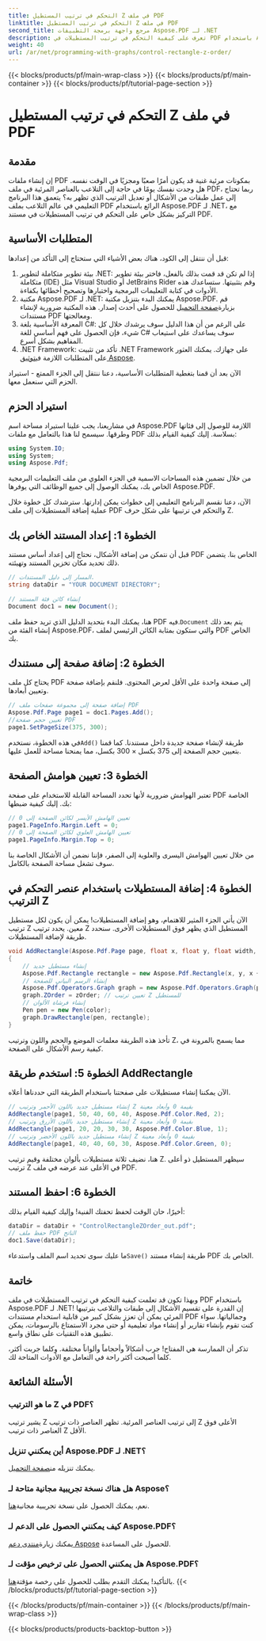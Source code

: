 ```yaml
---
title: التحكم في ترتيب المستطيل Z في ملف PDF
linktitle: التحكم في ترتيب المستطيل Z في ملف PDF
second_title: مرجع واجهة برمجة التطبيقات Aspose.PDF لـ .NET
description: تعرف على كيفية التحكم في ترتيب المستطيلات في PDF باستخدام Aspose.PDF لـ .NET في هذا البرنامج التعليمي المفصل خطوة بخطوة. مثالي للمطورين الذين يتطلعون إلى تحسين مستندات PDF.
weight: 40
url: /ar/net/programming-with-graphs/control-rectangle-z-order/
---
```


{{< blocks/products/pf/main-wrap-class >}}
{{< blocks/products/pf/main-container >}}
{{< blocks/products/pf/tutorial-page-section >}}

# التحكم في ترتيب المستطيل Z في ملف PDF

## مقدمة

إن إنشاء ملفات PDF بمكونات مرئية غنية قد يكون أمرًا صعبًا ومجزيًا في الوقت نفسه. هل وجدت نفسك يومًا في حاجة إلى التلاعب بالعناصر المرئية في ملف PDF، ربما تحتاج إلى عمل طبقات من الأشكال أو تعديل الترتيب الذي تظهر به؟ يتعمق هذا البرنامج التعليمي في عالم التلاعب بملف PDF الرائع باستخدام Aspose.PDF لـ .NET، مع التركيز بشكل خاص على التحكم في ترتيب المستطيلات في مستند PDF. 

## المتطلبات الأساسية 

قبل أن ننتقل إلى الكود، هناك بعض الأشياء التي ستحتاج إلى التأكد من إعدادها:

1. بيئة تطوير متكاملة لتطوير .NET: إذا لم تكن قد قمت بذلك بالفعل، فاختر بيئة تطوير متكاملة (IDE) مثل Visual Studio أو JetBrains Rider وقم بتثبيتها. ستساعدك هذه الأدوات في كتابة التعليمات البرمجية واختبارها وتصحيح أخطائها بكفاءة.
2.  مكتبة Aspose.PDF لـ .NET: يمكنك البدء بتنزيل مكتبة Aspose.PDF. قم بزيارة[صفحة التحميل](https://releases.aspose.com/pdf/net/) للحصول على أحدث إصدار. هذه المكتبة ضرورية لإنشاء مستندات PDF ومعالجتها.
3. المعرفة الأساسية بلغة C#: على الرغم من أن هذا الدليل سوف يرشدك خلال كل شيء، فإن الحصول على فهم أساسي للغة C# سوف يساعدك على استيعاب المفاهيم بشكل أسرع.
4.  .NET Framework: تأكد من تثبيت .NET Framework على جهازك. يمكنك العثور على المتطلبات اللازمة في[توثيق Aspose](https://reference.aspose.com/pdf/net/).

الآن بعد أن قمنا بتغطية المتطلبات الأساسية، دعنا ننتقل إلى الجزء الممتع - استيراد الحزم التي سنعمل معها.

## استيراد الحزم

في مشاريعنا، يجب علينا استيراد مساحة اسم Aspose.PDF اللازمة للوصول إلى فئاتها وطرقها. سيسمح لنا هذا بالتعامل مع ملفات PDF بسلاسة. إليك كيفية القيام بذلك:

```csharp
using System.IO;
using System;
using Aspose.Pdf;
```

من خلال تضمين هذه المساحات الاسمية في الجزء العلوي من ملف التعليمات البرمجية الخاص بك، يمكنك الوصول إلى جميع الوظائف التي يوفرها Aspose.PDF.

الآن، دعنا نقسم البرنامج التعليمي إلى خطوات يمكن إدارتها. سترشدك كل خطوة خلال عملية إضافة المستطيلات إلى ملف PDF والتحكم في ترتيبها على شكل حرف Z.

## الخطوة 1: إعداد المستند الخاص بك

قبل أن نتمكن من إضافة الأشكال، نحتاج إلى إعداد أساس مستند PDF الخاص بنا. يتضمن ذلك تحديد مكان تخزين المستند وتهيئته.

```csharp
// المسار إلى دليل المستندات.
string dataDir = "YOUR DOCUMENT DIRECTORY";

// إنشاء كائن فئة المستند
Document doc1 = new Document();
```
 هنا، يمكنك البدء بتحديد الدليل الذي تريد حفظ ملف PDF فيه.`Document` يتم بعد ذلك إنشاء الفئة من Aspose.PDF، والتي ستكون بمثابة الكائن الرئيسي لملف PDF الخاص بك.

## الخطوة 2: إضافة صفحة إلى مستندك

يحتاج كل ملف PDF إلى صفحة واحدة على الأقل لعرض المحتوى. فلنقم بإضافة صفحة وتعيين أبعادها.

```csharp
// إضافة صفحة إلى مجموعة صفحات ملف PDF
Aspose.Pdf.Page page1 = doc1.Pages.Add();
//تعيين حجم صفحة PDF
page1.SetPageSize(375, 300);
```
 في هذه الخطوة، نستخدم`Add()` طريقة لإنشاء صفحة جديدة داخل مستندنا. كما قمنا بتعيين حجم الصفحة إلى 375 بكسل × 300 بكسل، مما يمنحنا مساحة للعمل عليها.

## الخطوة 3: تعيين هوامش الصفحة 

تعتبر الهوامش ضرورية لأنها تحدد المساحة القابلة للاستخدام على صفحة PDF الخاصة بك. إليك كيفية ضبطها:

```csharp
// تعيين الهامش الأيسر لكائن الصفحة إلى 0
page1.PageInfo.Margin.Left = 0;
// تعيين الهامش العلوي لكائن الصفحة إلى 0
page1.PageInfo.Margin.Top = 0;
```
من خلال تعيين الهوامش اليسرى والعلوية إلى الصفر، فإننا نضمن أن الأشكال الخاصة بنا سوف تشغل مساحة الصفحة بالكامل.

## الخطوة 4: إضافة المستطيلات باستخدام عنصر التحكم في الترتيب Z

الآن يأتي الجزء المثير للاهتمام، وهو إضافة المستطيلات! يمكن أن يكون لكل مستطيل ترتيب Z معين. يحدد ترتيب Z المستطيل الذي يظهر فوق المستطيلات الأخرى. سنحدد طريقة لإضافة المستطيلات.

```csharp
void AddRectangle(Aspose.Pdf.Page page, float x, float y, float width, float height, Aspose.Pdf.Color color, int zOrder)
{
    // إنشاء مستطيل جديد
    Aspose.Pdf.Rectangle rectangle = new Aspose.Pdf.Rectangle(x, y, x + width, y + height);
    // إنشاء الرسم البياني للصفحة
    Aspose.Pdf.Operators.Graph graph = new Aspose.Pdf.Operators.Graph(page);
    graph.ZOrder = zOrder; // تعيين ترتيب Z للمستطيل
    // إنشاء فرشاة الألوان
    Pen pen = new Pen(color);
    graph.DrawRectangle(pen, rectangle);
}
```
تأخذ هذه الطريقة معلمات الموضع والحجم واللون وترتيب Z، مما يسمح بالمرونة في كيفية رسم الأشكال على الصفحة.

## الخطوة 5: استخدم طريقة AddRectangle

الآن يمكننا إنشاء مستطيلات على صفحتنا باستخدام الطريقة التي حددناها أعلاه.

```csharp
// إنشاء مستطيل جديد باللون الأحمر وترتيب Z بقيمة 0 وأبعاد معينة
AddRectangle(page1, 50, 40, 60, 40, Aspose.Pdf.Color.Red, 2);
// إنشاء مستطيل جديد باللون الأزرق وترتيب Z بقيمة 0 وأبعاد معينة
AddRectangle(page1, 20, 20, 30, 30, Aspose.Pdf.Color.Blue, 1);
// إنشاء مستطيل جديد باللون الأخضر وترتيب Z بقيمة 0 وأبعاد معينة
AddRectangle(page1, 40, 40, 60, 30, Aspose.Pdf.Color.Green, 0);
```
هنا، نضيف ثلاثة مستطيلات بألوان مختلفة وقيم ترتيب Z. سيظهر المستطيل ذو أعلى ترتيب Z في الأعلى عند عرضه في ملف PDF.

## الخطوة 6: احفظ المستند 

أخيرًا، حان الوقت لحفظ تحفتك الفنية! وإليك كيفية القيام بذلك:

```csharp
dataDir = dataDir + "ControlRectangleZOrder_out.pdf";
// حفظ ملف PDF الناتج
doc1.Save(dataDir);
```
 ما عليك سوى تحديد اسم الملف واستدعاء`Save()` طريقة إنشاء مستند PDF الخاص بك.

## خاتمة 

وبهذا تكون قد تعلمت كيفية التحكم في ترتيب المستطيلات في ملف PDF باستخدام Aspose.PDF لـ .NET! إن القدرة على تقسيم الأشكال إلى طبقات والتلاعب بترتيبها المرئي يمكن أن تعزز بشكل كبير من قابلية استخدام مستندات PDF وجمالياتها. سواء كنت تقوم بإنشاء تقارير أو إنشاء مواد تعليمية أو حتى مجرد الاستمتاع بالرسومات، يمكن تطبيق هذه التقنيات على نطاق واسع.

تذكر أن الممارسة هي المفتاح! جرب أشكالاً وأحجاماً وألواناً مختلفة. وكلما جربت أكثر، كلما أصبحت أكثر راحة في التعامل مع الأدوات المتاحة لك.

## الأسئلة الشائعة

### ما هو الترتيب Z في PDF؟
يشير ترتيب Z إلى ترتيب العناصر المرئية. تظهر العناصر ذات ترتيب Z الأعلى فوق العناصر ذات ترتيب Z الأقل.

### أين يمكنني تنزيل Aspose.PDF لـ .NET؟
 يمكنك تنزيله من[صفحة التحميل](https://releases.aspose.com/pdf/net/).

### هل هناك نسخة تجريبية مجانية متاحة لـ Aspose؟
 نعم، يمكنك الحصول على نسخة تجريبية مجانية[هنا](https://releases.aspose.com/).

### كيف يمكنني الحصول على الدعم لـ Aspose.PDF؟
 يمكنك زيارة[منتدى دعم Aspose](https://forum.aspose.com/c/pdf/10) للحصول على المساعدة.

### هل يمكنني الحصول على ترخيص مؤقت لـ Aspose.PDF؟
 بالتأكيد! يمكنك التقدم بطلب للحصول على رخصة مؤقتة[هنا](https://purchase.aspose.com/temporary-license/).
{{< /blocks/products/pf/tutorial-page-section >}}

{{< /blocks/products/pf/main-container >}}
{{< /blocks/products/pf/main-wrap-class >}}

{{< blocks/products/products-backtop-button >}}
